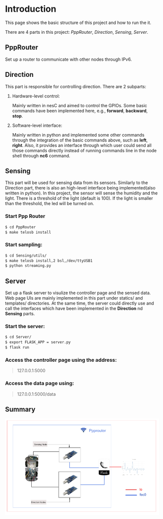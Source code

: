 # Introduction
This page shows the basic structure of this project and how to run the it. 

There are 4 parts in this project: *PppRouter*, *Direction*, *Sensing*, *Server*.

## PppRouter
Set up a router to communicate with other nodes through IPv6.

## Direction
This part is responsible for controlling direction. There are 2 subparts:

1. Hardware-level control:

   Mainly written in nesC and aimed to control the GPIOs. Some basic commands have been implemented here, e.g., **forward**, **backward**, **stop**.

2. Software-level interface:

   Mainly written in python and implemented some other commands through the integration of the basic commands above, such as **left**, **right**. Also, it provides an interface through which user could send all those commands directly instead of running commands line in the node shell through **nc6** command.

## Sensing
This part will be used for sensing data from its sensors. Similarly to the Direction part, there is also an high-level interface being implemented(also written in python). In this project, the sensor will sense the humidity and the light. There is a threshold of the light (default is 100). If the light is smaller than the threshold, the led will be turned on.

### Start Ppp Router
```sh
$ cd PppRouter
$ make telosb install
```

### Start sampling:
```sh
$ cd Sensing/utils/
$ make telosb install,2 bsl,/dev/ttyUSB1
$ python streaming.py
```
## Server
Set up a flask server to visulize the controller page and the sensed data. Web page UIs are mainly implemented in this part under statics/ and templates/ directories. At the same time, the server could directly use and call the interfaces which have been implemented in the **Direction** nd **Sensing** parts. 
### Start the server:
```sh
$ cd Server/
$ export FLASK_APP = server.py
$ flask run
```

### Access the controller page using the address:
> 127.0.0.1:5000

### Access the data page using:
> 127.0.0.1:5000/data

## Summary
![alt tag](./blockdiagram.jpg)


